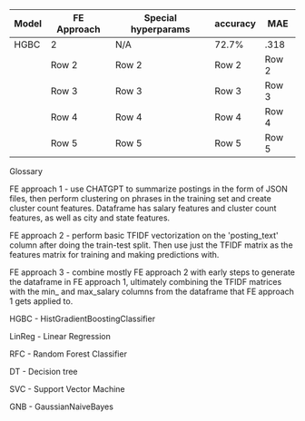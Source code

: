 | Model | FE Approach | Special hyperparams | accuracy | MAE |
|-------|------------|---------------------|----------|----------|
|  HGBC |   2     |   N/A |   72.7%  |   .318 |
|       |   Row 2     |   Row 2  |   Row 2  |   Row 2  |
|       |   Row 3     |   Row 3  |   Row 3  |   Row 3  |
|       |   Row 4     |   Row 4  |   Row 4  |   Row 4  |
|       |   Row 5     |   Row 5  |   Row 5  |   Row 5  |

Glossary

FE approach 1 - use CHATGPT to summarize postings in the form of JSON files, then perform clustering on phrases in the training set and create cluster count features. Dataframe has salary features and cluster count features, as well as city and state features.

FE approach 2 - perform basic TFIDF vectorization on the 'posting_text' column after doing the train-test split. Then use just the TFIDF matrix as the features matrix for training and making predictions with. 

FE approach 3 - combine mostly FE approach 2 with early steps to generate the dataframe in FE approach 1, ultimately combining the TFIDF matrices with the min_ and max_salary columns from the dataframe that FE approach 1 gets applied to.  

HGBC - HistGradientBoostingClassifier

LinReg - Linear Regression

RFC - Random Forest Classifier

DT - Decision tree

SVC - Support Vector Machine

GNB - GaussianNaiveBayes
